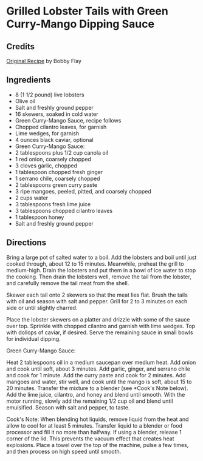 # Grilled Lobster Tails with Green Curry-Mango Dipping Sauce 

<!-- BEGIN content -->

## Credits

[Original Recipe](http://www.foodnetwork.com/food/recipes/recipe/0,1977,FOOD_9936_26962,00.html "http://www.foodnetwork.com/food/recipes/recipe/0,1977,FOOD 9936 26962,00.html") by Bobby Flay

## Ingredients

- 8 (1 1/2 pound) live lobsters 
- Olive oil 
- Salt and freshly ground pepper 
- 16 skewers, soaked in cold water 
- Green Curry-Mango Sauce, recipe follows 
- Chopped cilantro leaves, for garnish 
- Lime wedges, for garnish 
- 4 ounces black caviar, optional
- Green Curry-Mango Sauce: 
- 2 tablespoons plus 1/2 cup canola oil 
- 1 red onion, coarsely chopped 
- 3 cloves garlic, chopped 
- 1 tablespoon chopped fresh ginger 
- 1 serrano chile, coarsely chopped 
- 2 tablespoons green curry paste 
- 3 ripe mangoes, peeled, pitted, and coarsely chopped 
- 2 cups water 
- 3 tablespoons fresh lime juice 
- 3 tablespoons chopped cilantro leaves 
- 1 tablespoon honey 
- Salt and freshly ground pepper

## Directions

Bring a large pot of salted water to a boil. Add the lobsters and boil until just cooked through, about 12 to 15 minutes. Meanwhile, preheat the grill to medium-high. Drain the lobsters and put them in a bowl of ice water to stop the cooking. Then drain the lobsters well, remove the tail from the lobster, and carefully remove the tail meat from the shell.   
 Skewer each tail onto 2 skewers so that the meat lies flat. Brush the tails with oil and season with salt and pepper. Grill for 2 to 3 minutes on each side or until slightly charred.   
  
 Place the lobster skewers on a platter and drizzle with some of the sauce over top. Sprinkle with chopped cilantro and garnish with lime wedges. Top with dollops of caviar, if desired. Serve the remaining sauce in small bowls for individual dipping.  
  
  
 Green Curry-Mango Sauce:   
  
 Heat 2 tablespoons oil in a medium saucepan over medium heat. Add onion and cook until soft, about 3 minutes. Add garlic, ginger, and serrano chile and cook for 1 minute. Add the curry paste and cook for 2 minutes. Add mangoes and water, stir well, and cook until the mango is soft, about 15 to 20 minutes. Transfer the mixture to a blender (see \*Cook's Note below). Add the lime juice, cilantro, and honey and blend until smooth. With the motor running, slowly add the remaining 1/2 cup oil and blend until emulsified. Season with salt and pepper, to taste.   
 Cook's Note: When blending hot liquids, remove liquid from the heat and allow to cool for at least 5 minutes. Transfer liquid to a blender or food processor and fill it no more than halfway. If using a blender, release 1 corner of the lid. This prevents the vacuum effect that creates heat explosions. Place a towel over the top of the machine, pulse a few times, and then process on high speed until smooth.

<!-- Saved in parser cache with key mudabon_recipe:pcache:idhash:1549-0!1!0!0!!en!2 and timestamp 20071117210904 --><!-- END content -->

